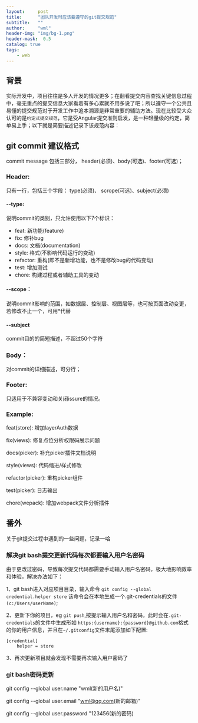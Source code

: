 ```yaml
---
layout:     post
title:      "团队开发时应该要遵守的git提交规范"
subtitle:   ""
author:     "wml"
header-img: "img/bg-1.png"
header-mask:  0.5
catalog: true
tags:
    - web
---
```


## 背景

实际开发中，项目往往是多人开发的情况更多；在翻看提交内容查找关键信息过程中，毫无重点的提交信息大家看着有多心累就不用多说了吧；所以遵守一个公共且易懂的提交规范对于开发工作中追本溯源是非常重要的辅助方法。现在比较受大众认可的是`约定式提交规范`，它是受Angular提交准则启发，是一种轻量级的约定，简单易上手；以下就是简要描述记录下该规范内容：


## git commit 建议格式

commit message 包括三部分， header(必须)、body(可选)、footer(可选)；

### Header:

只有一行，包括三个字段： type(必须)、 scrope(可选)、subject(必须)

#### --type: 

  说明commit的类别，只允许使用以下7个标识：

  * feat: 新功能(feature)
  * fix: 修补bug
  * docs: 文档(documentation)
  * style: 格式(不影响代码运行的变动)
  * refactor: 重构(即不是新增功能，也不是修改bug的代码变动)
  * test: 增加测试
  * chore: 构建过程或者辅助工具的变动

#### --scope：

  说明commit影响的范围，如数据层、控制层、视图层等，也可按页面改动变更，
  若修改不止一个，可用*代替

#### --subject

  commit目的的简短描述，不超过50个字符

### Body： 

  对commit的详细描述，可分行；

### Footer: 

  只适用于不兼容变动和关闭issure的情况。

### Example:

feat(store): 增加layerAuth数据

fix(views): 修复点位分析权限码展示问题

docs(picker): 补充picker插件文档说明

style(views): 代码缩进/样式修改

refactor(picker): 重构picker组件

test(picker): 日志输出

chore(wepack): 增加webpack文件分析插件

## 番外

关于git提交过程中遇到的一些问题，记录一哈

### 解决git bash提交更新代码每次都要输入用户名密码

由于更改过密码，导致每次提交代码都需要手动输入用户名密码，极大地影响效率和体验，解决办法如下：

1、git bash进入对应项目目录，输入命令 `git config --global credential.helper store`
该命令会在本地生成一个.git-credentials的文件`(c:/Users/userName)`;

2、更新下你的项目，eg `git push`,按提示输入用户名和密码，此时会在`.git-credentials`的文件中生成形如
`https:{username}:{password}@github.com`格式的你的用户信息，并且在`~/.gitconfig`文件末尾添加如下配置:

```
[credential]
	helper = store
```

3、再次更新项目就会发现不需要再次输入用户密码了

### git bash密码更新

git config --global user.name "wml(新的用户名)"

git config --global user.email "wml@qq.com(新的邮箱)"

git config --global user.password "123456(新的密码)